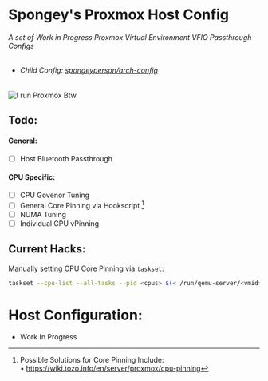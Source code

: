 # Spongey's Proxmox Host Config
###### A set of Work in Progress Proxmox Virtual Environment VFIO Passthrough Configs 
- ###### Child Config: [spongeyperson/arch-config](https://github.com/spongeyperson/arch-config)

![I run Proxmox Btw](https://user-images.githubusercontent.com/28176188/140871643-2361b015-48c2-4aa0-b68c-f7c3e8e595d6.png)

## Todo:
#### General:
- [ ] Host Bluetooth Passthrough


#### CPU Specific:
- [ ] CPU Govenor Tuning
- [ ] General Core Pinning via Hookscript [^1]
- [ ] NUMA Tuning
- [ ] Individual CPU vPinning

## Current Hacks:
Manually setting CPU Core Pinning via `taskset`:
```bash
taskset --cpu-list --all-tasks --pid <cpus> $(< /run/qemu-server/<vmid>.pid)
```

# Host Configuration:

- Work In Progress

[^1]: Possible Solutions for Core Pinning Include:  
  • https://wiki.tozo.info/en/server/proxmox/cpu-pinning
